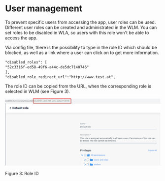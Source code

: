 # User management

To prevent specific users from accessing the app, user roles can be used. Different user roles can be created and administrated in the WLM. You can set roles to be disabled in WLA, so users with this role won't be able to access the app.

Via config file, there is the possibility to type in the role ID which should be blocked, as well as a link where a user can click on to get more information.

```
"disabled_roles": [
"52c3316f-ed58-49f6-a44c-de5dc7140746"
],
"disabled_role_redirect_url":"http://www.test.at",
```

The role ID can be copied from the URL, when the corresponding role is selected in WLM (see Figure 3).

![](../.gitbook/assets/4)

Figure 3: Role ID
